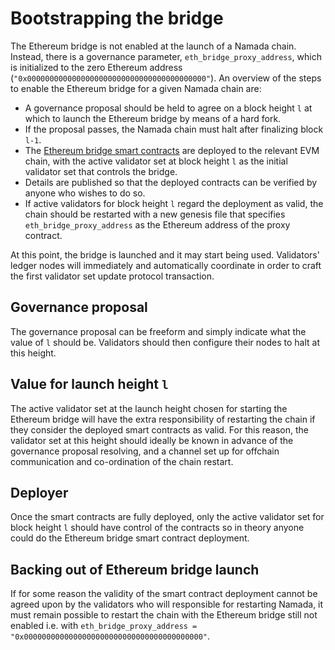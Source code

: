 # Bootstrapping the bridge

The Ethereum bridge is not enabled at the launch of a Namada chain. Instead, there is a governance parameter, `eth_bridge_proxy_address`, which is initialized to the zero Ethereum address (`"0x0000000000000000000000000000000000000000"`). An overview of the steps to enable the Ethereum bridge for a given Namada chain are:

- A governance proposal should be held to agree on a block height `l` at which to launch the Ethereum bridge by means of a hard fork.
- If the proposal passes, the Namada chain must halt after finalizing block `l-1`.
- The [Ethereum bridge smart contracts](./ethereum_smart_contracts.md) are deployed to the relevant EVM chain, with the active validator set at block height `l` as the initial validator set that controls the bridge.
- Details are published so that the deployed contracts can be verified by anyone who wishes to do so.
- If active validators for block height `l` regard the deployment as valid, the chain should be restarted with a new genesis file that specifies `eth_bridge_proxy_address` as the Ethereum address of the proxy contract.

At this point, the bridge is launched and it may start being used. Validators' ledger nodes will immediately and automatically coordinate in order to craft the first validator set update protocol transaction.

## Governance proposal

The governance proposal can be freeform and simply indicate what the value of `l` should be. Validators should then configure their nodes to halt at this height.

## Value for launch height `l`

The active validator set at the launch height chosen for starting the Ethereum bridge will have the extra responsibility of restarting the chain if they consider the deployed smart contracts as valid. For this reason, the validator set at this height should ideally be known in advance of the governance proposal resolving, and a channel set up for offchain communication and co-ordination of the chain restart.

## Deployer

Once the smart contracts are fully deployed, only the active validator set for block height `l` should have control of the contracts so in theory anyone could do the Ethereum bridge smart contract deployment.

## Backing out of Ethereum bridge launch

If for some reason the validity of the smart contract deployment cannot be agreed upon by the validators who will responsible for restarting Namada, it must remain possible to restart the chain with the Ethereum bridge still not enabled i.e. with `eth_bridge_proxy_address = "0x0000000000000000000000000000000000000000"`.
